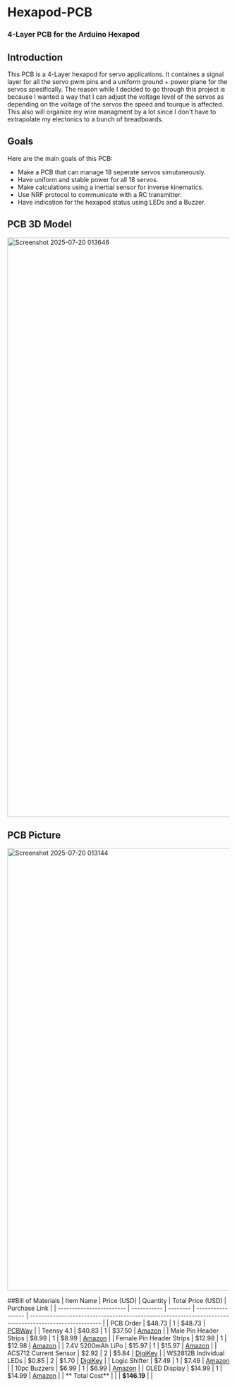 # Hexapod-PCB
### 4-Layer PCB for the Arduino Hexapod

## Introduction
This PCB is a 4-Layer hexapod for servo applications. It containes a signal layer for all the servo pwm pins and a uniform ground + power plane for the servos spesifically. The reason while I decided to go through this project is because I wanted a way that I can adjust the voltage level of the servos as depending on the voltage of the servos the speed and tourque is affected. This also will organize my wire managment by a lot since I don't have to extrapolate my electonics to a bunch of breadboards.

## Goals
Here are the main goals of this PCB:
- Make a PCB that can manage 18 seperate servos simutaneously.
- Have uniform and stable power for all 18 servos.
- Make calculations using a inertial sensor for inverse kinematics.
- Use NRF protocol to communicate with a RC transmitter.
- Have indication for the hexapod status using LEDs and a Buzzer.
## PCB 3D Model

<img width="1502" height="1313" alt="Screenshot 2025-07-20 013646" src="https://github.com/user-attachments/assets/ef9d7a93-d8c1-4849-b14e-cc853351c823" />

## PCB Picture

<img width="1281" height="1003" alt="Screenshot 2025-07-20 013144" src="https://github.com/user-attachments/assets/0a70ae2c-12d6-424f-9bc9-a347f1d684aa" />


##Bill of Materials
| Item Name                | Price (USD) | Quantity | Total Price (USD) | Purchase Link                                                                                           |
| ------------------------ | ----------- | -------- | ----------------- | ------------------------------------------------------------------------------------------------------- |
| PCB Order                | \$48.73     | 1        | \$48.73           | [PCBWay](https://www.pcbway.com/QuickOrderOnline.aspx)                                                  |
| Teensy 4.1               | \$40.83     | 1        | \$37.50           | [Amazon](https://www.amazon.com/PJRC-Cortex-M7-Processor-iMXRT1062-Without/dp/B088JY7P2H)               |
| Male Pin Header Strips   | \$8.99      | 1        | \$8.99            | [Amazon](https://www.amazon.com/Straight-Breakaway-Connector-Breadboard-Electronic/dp/B09MYBRW3F)       |
| Female Pin Header Strips | \$12.98     | 1        | \$12.98           | [Amazon](https://www.amazon.com/Exclusive-2-54mm-1x42pin-2x42pin-Break-Away/dp/B0BK87GBM3)              |
| 7.4V 5200mAh LiPo        | \$15.97     | 1        | \$15.97           | [Amazon](https://www.amazon.com/Zeee-5200mAh-Battery-Truggy-Airplane/dp/B06ZYRCPS3)                     |
| ACS712 Current Sensor    | \$2.92      | 2        | \$5.84            | [DigiKey](https://www.digikey.com/en/product-highlight/a/allegro-microsystems/acs712-current-sensor-ic) |
| WS2812B Individual LEDs  | \$0.85      | 2        | \$1.70            | [DigiKey](https://www.digikey.com/en/products/detail/sparkfun-electronics/COM-24837/22321085)           |
| Logic Shifter            | \$7.49      | 1        | \$7.49            | [Amazon](https://www.amazon.com/HiLetgo-Channels-Converter-Bi-Directional-3-3V-5V/dp/B07F7W91LC)        |
| 10pc Buzzers             | \$6.99      | 1        | \$6.99            | [Amazon](https://www.amazon.com/mxuteuk-Electronic-Computers-Printers-Components/dp/B07VK1GJ9X)         |
| OLED Display             | \$14.99     | 1        | \$14.99           | [Amazon](https://www.amazon.com/Hosyond-Display-Self-Luminous-Compatible-Raspberry/dp/B09T6SJBV5)       |
| ** Total Cost**        |             |          | **\$146.19**      |                                                                                                         |
